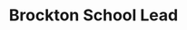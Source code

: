 ---
firstname: "Pragathi"
lastname: "Venkatesh"
title: "Brockton School Lead"
secondary: "Scratch Lead"
group: "board"
img: pragathi.jpg
graduating_year: 2022

positions:
  - year: 2019-2020
    title: Brockton Lead
---